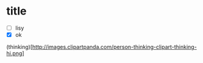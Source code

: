 # title

- [ ] lisy
- [x] ok

(thinking)[http://images.clipartpanda.com/person-thinking-clipart-thinking-hi.png]


